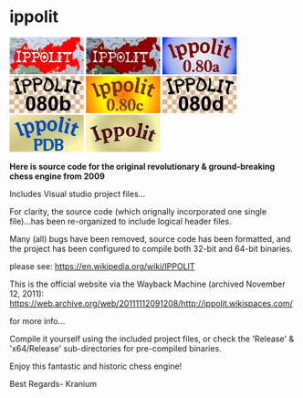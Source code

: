 # ippolit

![alt tag](https://raw.githubusercontent.com/FireFather/ippolit/master/logos/ippolit-0.bmp)
![alt tag](https://raw.githubusercontent.com/FireFather/ippolit/master/logos/ippolit-1.bmp)
![alt tag](https://raw.githubusercontent.com/FireFather/ippolit/master/logos/ippolit-2.bmp)
![alt tag](https://raw.githubusercontent.com/FireFather/ippolit/master/logos/ippolit-3.bmp)
![alt tag](https://raw.githubusercontent.com/FireFather/ippolit/master/logos/ippolit-4.bmp)
![alt tag](https://raw.githubusercontent.com/FireFather/ippolit/master/logos/ippolit-5.bmp)
![alt tag](https://raw.githubusercontent.com/FireFather/ippolit/master/logos/ippolit-6.bmp)
![alt tag](https://raw.githubusercontent.com/FireFather/ippolit/master/logos/ippolit-7.bmp)

**Here is source code for the original revolutionary & ground-breaking chess engine from 2009**

Includes Visual studio project files...

For clarity, the source code (which orignally incorporated one single file)...has been re-organized to include logical header files.

Many (all) bugs have been removed, source code has been formatted, and the project has been configured to compile both 32-bit and 64-bit binaries.

please see:
https://en.wikipedia.org/wiki/IPPOLIT

This is the official website via the Wayback Machine (archived November 12, 2011):
https://web.archive.org/web/20111112091208/http://ippolit.wikispaces.com/

for more info...

Compile it yourself using the included project files, or check the 'Release' & 'x64/Release' sub-directories for pre-compiled binaries.

Enjoy this fantastic and historic chess engine!

Best Regards-
Kranium

